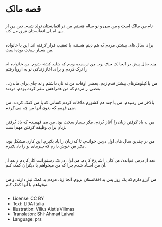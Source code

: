 # قصه مالک

##
نام من مالک است و من سی و نو ساله هستم. من در افغانستان تولد شدم. دین من از دین اصلی افغانستان فرق می کند.

##
برای سال های بیشتر، مردم که هم دینم هستند، با تعقیب قرار ګرفته اند. این با خانواده من بسیار سخت بوده است.

##
چند سال پیش در آنجا یک جنګ بود. من ترسیده بودم که شاید کشته شوم. من خانواده ام را ترک کردم و برای آغاز زندګی نو به اروپا رفتم.

##
من با کیلومترهای بیشتر قدم زدم. بعضی اوقات من نه نان داشتم و نه جای برای ماندن. . بعضی از مردم که من همراهش سفر کرده بودم، مردند.

##
بالاخر من رسيدم. من با چند هم کشورم ملاقات کردم کسانی که با من کمک کردند. من نمی فهمم که بدون آنها من چه می کردم.

##
من به یاد ګرفتن زبان را آغاز کردم، مګر بسیار سخت بود. من می فهمیدم که ياد‌ گرفتن زبان برای وظیفه ګرفتن مهم است.

##
من در چندين سال های اول درس خواندم، تا که زبان را ياد بګيرم. اين کاری مشکل بود، مګر من خوش دارم که چیزهای نو را ياد بګيرم.

##
بعد از درس خواندن من کار را شروع کردم. من اول در یک رستورانت کار کردم و بعد از آن من استاد شدم چرا که من ميخواهم با ديګران کمک کنم.

##
من آرزو دارم که یک روز پس به افغانستان بروم. آنجا زياد‌ مردم به کمک نياز دارند، و من ميخواهم با آنها کمک کنم.

##
* License: CC BY
* Text: LIDA Italia
* Illustration: Vilius Aistis Vilimas
* Translation: Shir Ahmad Laiwal
* Language: prs
